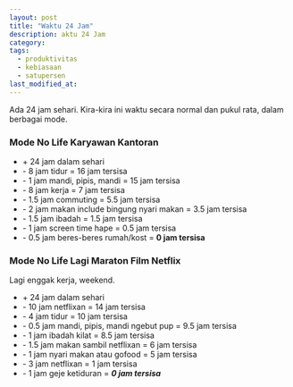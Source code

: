 ```yaml
---
layout: post
title: "Waktu 24 Jam"
description: aktu 24 Jam
category:
tags:
  - produktivitas
  - kebiasaan
  - satupersen
last_modified_at:
---
```


Ada 24 jam sehari. Kira-kira ini waktu secara normal dan pukul rata, dalam berbagai mode.

### Mode No Life Karyawan Kantoran

* \+ 24 jam dalam sehari
* \- 8 jam tidur = 16 jam tersisa
* \- 1 jam mandi, pipis, mandi = 15 jam tersisa
* \- 8 jam kerja = 7 jam tersisa
* \- 1.5 jam commuting = 5.5 jam tersisa
* \- 2 jam makan include bingung nyari makan = 3.5 jam tersisa
* \- 1.5 jam ibadah = 1.5 jam tersisa
* \- 1 jam screen time hape = 0.5 jam tersisa
* \- 0.5 jam beres-beres rumah/kost = **0 jam tersisa**

### Mode No Life Lagi Maraton Film Netflix

Lagi enggak kerja, weekend.

* \+ 24 jam dalam sehari
* \- 10 jam netflixan = 14 jam tersisa
* \- 4 jam tidur = 10 jam tersisa
* \- 0.5 jam mandi, pipis, mandi ngebut pup = 9.5 jam tersisa
* \- 1 jam ibadah kilat = 8.5 jam tersisa
* \- 1.5 jam makan sambil netflixan = 6 jam tersisa
* \- 1 jam nyari makan atau gofood = 5 jam tersisa
* \- 3 jam netflixan = 1 jam tersisa
* \- 1 jam geje ketiduran = ***0 jam tersisa***
